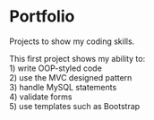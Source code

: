 # Portfolio
Projects to show my coding skills.

This first project shows my ability to: </br>
    1) write OOP-styled code </br>
    2) use the MVC designed pattern </br>
    3) handle MySQL statements </br>
    4) validate forms </br>
    5) use templates such as Bootstrap </br> 
